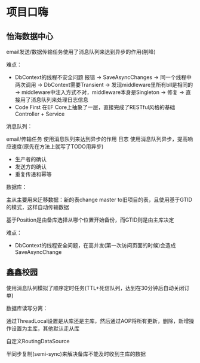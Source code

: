# 项目口嗨

## 怡海数据中心

email发送/数据传输任务使用了消息队列来达到异步的作用(削峰)

难点：

- DbContext的线程不安全问题 报错 -> SaveAsyncChanges -> 同一个线程中两次调用 -> DbContext需要Transient -> 发现middleware里所有bll是相同的 -> middleware中注入方式不对，middleware本身是Singleton -> 修复 -> 直接用了消息队列来处理日志信息
- Code First 在EF Core上抽象了一层，直接完成了RESTful风格的基础Controller + Service

消息队列：

email/传输任务 使用消息队列来达到异步的作用
日志 使用消息队列异步，提高响应速度(原先在方法上就写了TODO用异步)

- 生产者的确认
- 发送方的确认
- 重复传递和幂等

数据库：

主从主要用来迁移数据：新的表change master to旧项目的表，且使用基于GTID的模式，这样自动传输数据

基于Position是由备库选择从哪个位置开始备份，而GTID则是由主库决定

难点：

- DbContext的线程安全问题，在高并发(第一次访问页面的时候)会造成SaveAsyncChange



## 鑫鑫校园

使用消息队列模拟了顺序定时任务(TTL+死信队列，达到在30分钟后自动关闭订单)

数据库读写分离：

通过ThreadLocal设置是从库还是主库，然后通过AOP将所有更新，删除，新增操作设置为主库，其他默认走从库

自定义RoutingDataSource

半同步复制(semi-sync)来解决备库不能及时收到主库的数据

